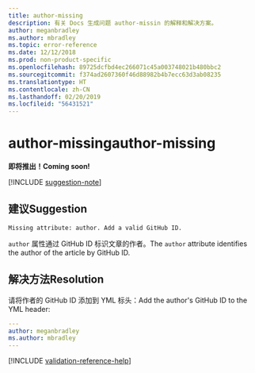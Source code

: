 ```yaml
---
title: author-missing
description: 有关 Docs 生成问题 author-missin 的解释和解决方案。
author: meganbradley
ms.author: mbradley
ms.topic: error-reference
ms.date: 12/12/2018
ms.prod: non-product-specific
ms.openlocfilehash: 89725dcfbd4ec266071c45a003748021b480bbc2
ms.sourcegitcommit: f374ad2607360f46d88982b4b7ecc63d3ab08235
ms.translationtype: HT
ms.contentlocale: zh-CN
ms.lasthandoff: 02/20/2019
ms.locfileid: "56431521"
---
```

# <a name="author-missing"></a><span data-ttu-id="1f1ae-103">author-missing</span><span class="sxs-lookup"><span data-stu-id="1f1ae-103">author-missing</span></span>

<span data-ttu-id="1f1ae-104">**即将推出！**</span><span class="sxs-lookup"><span data-stu-id="1f1ae-104">**Coming soon!**</span></span>

[!INCLUDE [suggestion-note](includes/suggestion-note.md)]

## <a name="suggestion"></a><span data-ttu-id="1f1ae-105">建议</span><span class="sxs-lookup"><span data-stu-id="1f1ae-105">Suggestion</span></span>

`Missing attribute: author. Add a valid GitHub ID.`

<span data-ttu-id="1f1ae-106">`author` 属性通过 GitHub ID 标识文章的作者。</span><span class="sxs-lookup"><span data-stu-id="1f1ae-106">The `author` attribute identifies the author of the article by GitHub ID.</span></span> 

## <a name="resolution"></a><span data-ttu-id="1f1ae-107">解决方法</span><span class="sxs-lookup"><span data-stu-id="1f1ae-107">Resolution</span></span>

<span data-ttu-id="1f1ae-108">请将作者的 GitHub ID 添加到 YML 标头：</span><span class="sxs-lookup"><span data-stu-id="1f1ae-108">Add the author's GitHub ID to the YML header:</span></span>

```yml
---
author: meganbradley
ms.author: mbradley
---
```

<!--make sure to add this file to your includes folder and verify the path-->
[!INCLUDE [validation-reference-help](includes/validation-reference-help.md)]